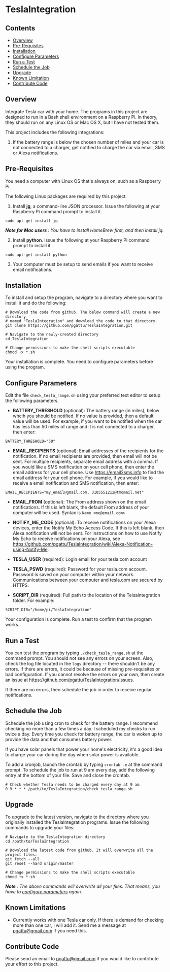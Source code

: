 # TeslaIntegration
## Contents
- [Overview](#overview)
- [Pre-Requisites](#pre-requisites)
- [Installation](#installation)
- [Configure Parameters](#configure-parameters)
- [Run a Test](#run-a-test)
- [Schedule the Job](#schedule-the-job)
- [Upgrade](#upgrade)
- [Known Limitation](#known-limitations)
- [Contribute Code](#contribute-code)

## Overview
Integrate Tesla car with your home.  The programs in this project are designed to run in a Bash shell environment on a Raspberry Pi.  In theory, they should run on any Linux OS or Mac OS X, but I have not tested them.

This project includes the following integrations:

1. If the battery range is below the chosen number of miles and your car is not connected to a charger, get notified to charge the car via email, SMS or Alexa notifications.

## Pre-Requisites
You need a computer with Linux OS that's always on, such as a Raspberry Pi.

The following Linux packages are required by this project.

1. Install [**jq**](https://stedolan.github.io/jq), a command-line JSON processor.  Issue the following at your Raspberry Pi command prompt to install it.
```
sudo apt-get install jq
```

***Note for Mac users*** *: You have to install HomeBrew first, and then install jq.*

2. Install **python**.  Issue the following at your Raspberry Pi command prompt to install it.
```
sudo apt-get install python
```

3. Your computer must be setup to send emails if you want to receive email notifications.

## Installation
To install and setup the program, navigate to a directory where you want to install it and do the following:

```
# Download the code from github. The below command will create a new directory
# named "TeslaIntegration" and download the code to that directory.
git clone https://github.com/pgattu/TeslaIntegration.git

# Navigate to the newly-created directory
cd TeslaIntegration

# Change permissions to make the shell scripts executable
chmod +x *.sh

```

Your installation is complete.  You need to configure parameters before using the program.

## Configure Parameters
Edit the file `check_tesla_range.sh` using your preferred text editor to setup the following parameters.

- **BATTERY_THRESHOLD** (optional): The battery range (in miles), below whcih you should be notified. If no value is provided, then a default value will be used. For example, if you want to be notified when the car has less than 50 miles of range and it is not connected to a charger, then enter:

```
BATTERY_THRESHOLD="50"
```

- **EMAIL_RECIPIENTS** (optional): Email addresses of the recipients for the notification. If no email recipients are provided, then email will not be sent. For multiple recipients, separate email address with a comma.  If you would like a SMS notification on your cell phone, then enter the email address for your cell phone.  Use https://email2sms.info to find the email address for your cell phone.  For example, if you would like to receive a email notification and SMS notification, then enter:

```
EMAIL_RECIPIENTS="my_email@gmail.com, 3105551212@tmomail.net"
```

- **EMAIL_FROM** (optional): The From address shown on the email notifications. If this is left blank, the default From address of your computer will be used. Syntax is `Name <me@email.com>`

- **NOTIFY_ME_CODE** (optional): To receive notifications on your Alexa devices, enter the Notify My Echo Access Code. If this is left blank, then Alexa notification will not be sent. For instructions on how to use Notify My Echo to receive notifications on your Alexa, see https://github.com/pgattu/TeslaIntegration/wiki/Alexa-Notification-using-Notify-Me.

- **TESLA_USER** (required): Login email for your tesla.com account

- **TESLA_PSWD** (required): Password for your tesla.com account.  Password is saved on your computer within your network.  Communications between your computer and tesla.com are secured by HTTPS.

- **SCRIPT_DIR** (required): Full path to the location of the TelsaIntegration folder. For example:

```
SCRIPT_DIR="/home/pi/TeslaIntegration"
```

Your configuration is complete.  Run a test to confirm that the program works.

## Run a Test

You can test the program by typing `./check_tesla_range.sh` at the command prompt.  You should not see any errors on your screen.  Also, check the log file located in the `logs` directory -- there shouldn't be any errors.  If there are errors, it could be because of missing pre-requisites or bad configuration.  If you cannot resolve the errors on your own, then create an issue at https://github.com/pgattu/TeslaIntegration/issues.

If there are no errors, then schedule the job in order to receive regular notifications.

## Schedule the Job
Schedule the job using cron to check for the battery range.  I recommend checking no more than a few times a day. I scheduled my checks to run twice a day.  Every time you check for battery range, the car is woken up to provide the data and that consumes battery power.

If you have solar panels that power your home's electricity, it's a good idea to charge your car during the day when solar power is available.

To add a cronjob, launch the crontab by typing `crontab -e` at the command prompt. To schedule the job to run at 9 am every day, add the following entry at the bottom of your file.  Save and close the crontab.

```
# Check whether Tesla needs to be charged every day at 9 am
0 9 * * * /path/to/TeslaIntegration/check_tesla_range.sh
```

## Upgrade
To upgrade to the latest version, navigate to the directory where you originally installed the TeslaIntegration programs.  Issue the following commands to upgrade your files:

```
# Navigate to the TeslaIntegration directory
cd /path/to/TeslaIntegration

# Download the latest code from github. It will overwrite all the project files.
git fetch --all
git reset --hard origin/master

# Change permissions to make the shell scripts executable
chmod +x *.sh
```

***Note*** *: The above commands will overwrite all your files.  That means, you have to [configure parameters](https://github.com/pgattu/TeslaIntegration#configure-parameters) again.*

## Known Limitations
- Currently works with one Tesla car only.  If there is demand for checking more than one car, I will add it.  Send me a message at pgattu@gmail.com if you need this.

## Contribute Code
Please send an email to pgattu@gmail.com if you would like to contribute your effort to this project.